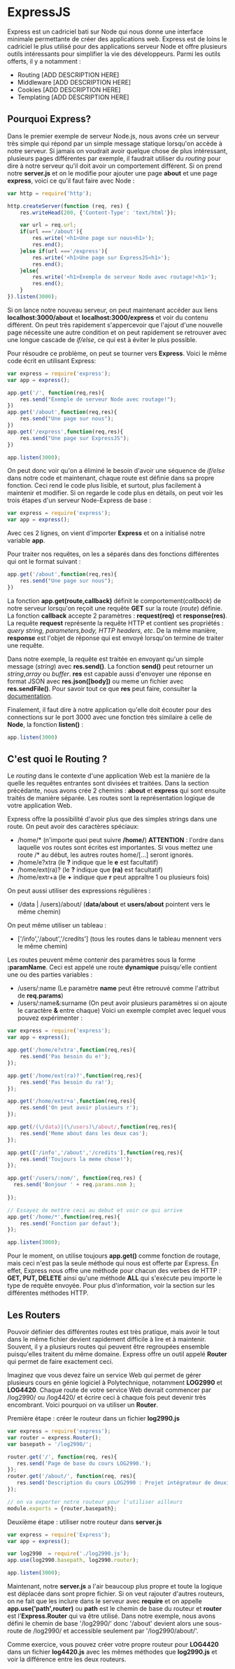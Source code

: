 # ExpressJS

Express est un cadriciel bati sur Node qui nous donne une interface minimale permettante de créer des applications web. Express est de loins le cadriciel le plus utilisé pour des applications serveur Node et offre plusieurs outils intéressants pour simplifier la vie des développeurs. Parmi les outils offerts, il y a notamment :
- Routing [ADD DESCRIPTION HERE]
- Middleware [ADD DESCRIPTION HERE]
- Cookies [ADD DESCRIPTION HERE]
- Templating [ADD DESCRIPTION HERE]


## Pourquoi Express?

Dans le premier exemple de serveur Node.js, nous avons crée un serveur très simple qui répond par un simple message statique lorsqu'on accède à notre serveur. Si jamais on voudrait avoir quelque chose de plus intéressant, plusieurs pages différentes par exemple, il faudrait utiliser du _routing_ pour dire à notre serveur qu'il doit avoir un comportement différent. Si on prend notre **server.js** et on le modifie pour ajouter une page **about** et une page **express**, voici ce qu'il faut faire avec Node :

```js
var http = require('http');

http.createServer(function (req, res) {
    res.writeHead(200, {'Content-Type': 'text/html'});

    var url = req.url;
    if(url ==='/about'){
        res.write('<h1>Une page sur nous<h1>'); 
        res.end(); 
    }else if(url ==='/express'){
        res.write('<h1>Une page sur ExpressJS<h1>'); 
        res.end(); 
    }else{
        res.write('<h1>Exemple de serveur Node avec routage!<h1>'); 
        res.end(); 
    }
}).listen(3000);
```
Si on lance notre nouveau serveur, on peut maintenant accéder aux liens **localhost:3000/about** et **localhost:3000/express** et voir du contenu différent. On peut très rapidement s'appercevoir que l'ajout d'une nouvelle page nécessite une autre condition et on peut rapidement se retrouver avec une longue cascade de _if/else_, ce qui est à éviter le plus possible.

Pour résoudre ce problème, on peut se tourner vers **Express**. Voici le même code écrit en utilisant Express:

```js
var express = require('express');
var app = express();

app.get('/', function(req,res){
    res.send("Exemple de serveur Node avec routage!");
})
app.get('/about',function(req,res){
    res.send("Une page sur nous");
})
app.get('/express',function(req,res){
    res.send("Une page sur ExpressJS");
})

app.listen(3000);
```

On peut donc voir qu'on a éliminé le besoin d'avoir une séquence de _if/else_ dans notre code et maintenant, chaque route est définie dans sa propre fonction. Ceci rend le code plus lisible, et surtout, plus facilement à maintenir et modifier. 
Si on regarde le code plus en détails, on peut voir les trois étapes d'un serveur Node-Express de base :

```js
var express = require('express');
var app = express();
```

Avec ces 2 lignes, on vient d'importer **Express** et on a initialisé notre variable **app**.

Pour traiter nos requêtes, on les a séparés dans des fonctions différentes qui ont le format suivant :

```js
app.get('/about',function(req,res){
    res.send("Une page sur nous");
})
```

La fonction **app.get(route,callback)** définit le comportement(_callback_) de notre serveur lorsqu'on reçoit une requête **GET** sur la route (_route_) définie. La fonction **callback** accepte 2 paramètres : **request(req)** et **response(res)**. 
La requête **request** représente la requête HTTP et contient ses propriétés : _query string, parameters,body, HTTP headers, etc_. De la même manière, **response** est l'objet de réponse qui est envoyé lorsqu'on termine de traiter une requête.

Dans notre exemple, la requête est traitée en envoyant qu'un simple message (_string_) avec **res.send()**. La fonction **send()** peut retourner un _string_,_array_ ou _buffer_. **res** est capable aussi d'envoyer une réponse en format JSON avec **res.json([body])** ou meme un fichier avec **res.sendFile()**. Pour savoir tout ce que **res** peut faire, consulter la [documentation](https://expressjs.com/en/api.html#res).

Finalement, il faut dire à notre application qu'elle doit écouter pour des connections sur le port 3000 avec une fonction très similaire à celle de **Node**, la fonction **listen()** :
```js
app.listen(3000)
```


## C'est quoi le Routing ?

Le _routing_ dans le contexte d'une application Web est la manière de la quelle les requêtes entrantes sont divisées et traitées. Dans la section précédante, nous avons crée 2 chemins : **about** et **express** qui sont ensuite traités de manière séparée. Les routes sont la représentation logique de votre application Web.

Express offre la possibilité d'avoir plus que des simples strings dans une route.
On peut avoir des caractères spéciaux:
- /home/\* (n'importe quoi peut suivre **/home/**)  **ATTENTION** : l'ordre dans laquelle vos routes sont écrites est importantes. Si vous mettez une route /\* au début, les autres routes home/[...] seront ignorés.
- /home/e?xtra  (le **?** indique que le **e** est facultatif)
- /home/ext(ra)? (le **?** indique que **(ra)** est facultatif)
- /home/extr+a  (le **+** indique que **r** peut appraître 1 ou plusieurs fois)

On peut aussi utiliser des expressions régulières :
- (/data | /users)/about/  (**data/about** et **users/about** pointent vers le même chemin)

On peut même utiliser un tableau :
- ['/info','/about','/credits'] (tous les routes dans le tableau mennent vers le même chemin)

Les routes peuvent même contenir des paramètres sous la forme **:paramName**. Ceci est appelé une route **dynamique** puisqu'elle contient une ou des parties variables  :
- /users/:name  (Le paramètre **name** peut être retrouvé comme l'attribut de **req.params**)
- /users/:name&:surname (On peut avoir plusieurs paramètres si on ajoute le caractère **&** entre chaque)
Voici un exemple complet avec lequel vous pouvez expérimenter :

```js
var express = require('express');
var app = express();

app.get('/home/e?xtra',function(req,res){
	res.send('Pas besoin du e!');
});

app.get('/home/ext(ra)?',function(req,res){
	res.send('Pas besoin du ra!');
});

app.get('/home/extr+a',function(req,res){
	res.send('On peut avoir plusieurs r');
});

app.get(/(\/data)|(\/users)\/about/,function(req,res){
	res.send('Meme about dans les deux cas');
});

app.get(['/info','/about','/credits'],function(req,res){
	res.send('Toujours la meme chose!');
});

app.get('/users/:nom/', function(req,res) {
  res.send('Bonjour ' + req.params.nom );
 
});

// Essayez de mettre ceci au debut et voir ce qui arrive
app.get('/home/*',function(req,res){
	res.send('Fonction par defaut');
});

app.listen(3000);
```

Pour le moment, on utilise toujours **app.get()** comme fonction de routage, mais ceci n'est pas la seule méthode qui nous est offerte par Express. En effet, Express nous offre une méthode pour chacun des verbes de HTTP : **GET, PUT, DELETE**  ainsi qu'une méthode **ALL** qui s'exécute peu importe le type de requête envoyée. Pour plus d'information, voir la section sur les différentes méthodes HTTP.

## Les Routers

Pouvoir définier des différentes routes est très pratique, mais avoir le tout dans le même fichier devient rapidement difficile à lire et à maintenir. Souvent, il y a plusieurs routes qui peuvent être regroupées ensemble puisqu'elles traitent du même domaine. Express offre un outil appelé **Router** qui permet de faire exactement ceci.

Imaginez que vous devez faire un service Web qui permet de gérer plusieurs cours en génie logiciel à Polytechnique, notamment **LOG2990** et **LOG4420**. Chaque route de votre service Web devrait commencer par /log2990/ ou /log4420/ et écrire ceci à chaque fois peut devenir très encombrant. Voici pourquoi on va utiliser un **Router**.

Première étape : créer le routeur dans un fichier **log2990.js**

```js
var express = require('express');
var router = express.Router();
var basepath = '/log2990/';

router.get('/', function(req, res){
   res.send('Page de base du cours LOG2990.');
});
router.get('/about/', function(req, res){
   res.send('Description du cours LOG2990 : Projet intégrateur de deuxième année.');
});

// on va exporter notre routeur pour l'utiliser ailleurs
module.exports = {router,basepath};
```

Deuxième étape : utiliser notre routeur dans **server.js**

```js
var express = require('Express');
var app = express();

var log2990  = require('./log2990.js');
app.use(log2990.basepath, log2990.router);

app.listen(3000);
```

Maintenant, notre **server.js** a l'air beaucoup plus propre et toute la logique est déplacée dans sont propre fichier. Si on veut rajouter d'autres routeurs, on ne fait que les inclure dans le serveur avec **require** et on appelle **app.use('path',router)** ou **path** est le chemin de base du routeur et **router** est l'**Express.Router** qui va être utilisé.
Dans notre exemple, nous avons défini le chemin de base '/log2990/' donc '/about' devient alors une sous-route de /log2990/ et accessible seulement par '/log2990/about/'.

Comme exercice, vous pouvez créer votre propre routeur pour **LOG4420** dans un fichier **log4420.js** avec les mêmes méthodes que **log2990.js** et voir la différence entre les deux routeurs.

